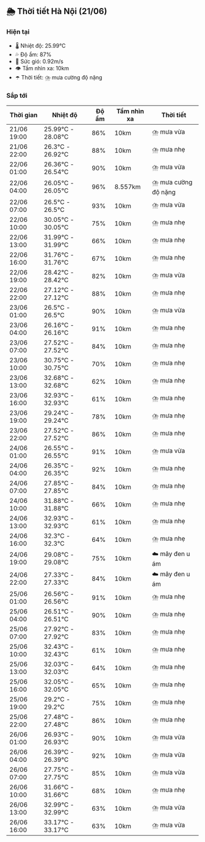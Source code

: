 ## 🌦️ Thời tiết Hà Nội (21/06)

### Hiện tại

- 🌡️ Nhiệt độ: 25.99℃
- 💦 Độ ẩm: 87%
- 💨 Sức gió: 0.92m/s
- 👁️ Tầm nhìn xa: 10km
- ☂️ Thời tiết: ⛈️ mưa cường độ nặng

### Sắp tới

| Thời gian | Nhiệt độ | Độ ẩm | Tầm nhìn xa | Thời tiết |
| --- | --- | --- | --- | --- |
| 21/06 19:00 | 25.99℃ - 28.08℃ | 86% | 10km | ⛈️ mưa vừa |
| 21/06 22:00 | 26.3℃ - 26.92℃ | 88% | 10km | ⛈️ mưa nhẹ |
| 22/06 01:00 | 26.36℃ - 26.54℃ | 90% | 10km | ⛈️ mưa vừa |
| 22/06 04:00 | 26.05℃ - 26.05℃ | 96% | 8.557km | ⛈️ mưa cường độ nặng |
| 22/06 07:00 | 26.5℃ - 26.5℃ | 93% | 10km | ⛈️ mưa vừa |
| 22/06 10:00 | 30.05℃ - 30.05℃ | 75% | 10km | ⛈️ mưa nhẹ |
| 22/06 13:00 | 31.99℃ - 31.99℃ | 66% | 10km | ⛈️ mưa nhẹ |
| 22/06 16:00 | 31.76℃ - 31.76℃ | 67% | 10km | ⛈️ mưa nhẹ |
| 22/06 19:00 | 28.42℃ - 28.42℃ | 82% | 10km | ⛈️ mưa vừa |
| 22/06 22:00 | 27.12℃ - 27.12℃ | 88% | 10km | ⛈️ mưa nhẹ |
| 23/06 01:00 | 26.5℃ - 26.5℃ | 90% | 10km | ⛈️ mưa vừa |
| 23/06 04:00 | 26.16℃ - 26.16℃ | 91% | 10km | ⛈️ mưa nhẹ |
| 23/06 07:00 | 27.52℃ - 27.52℃ | 84% | 10km | ⛈️ mưa nhẹ |
| 23/06 10:00 | 30.75℃ - 30.75℃ | 70% | 10km | ⛈️ mưa nhẹ |
| 23/06 13:00 | 32.68℃ - 32.68℃ | 62% | 10km | ⛈️ mưa nhẹ |
| 23/06 16:00 | 32.93℃ - 32.93℃ | 61% | 10km | ⛈️ mưa nhẹ |
| 23/06 19:00 | 29.24℃ - 29.24℃ | 78% | 10km | ⛈️ mưa nhẹ |
| 23/06 22:00 | 27.52℃ - 27.52℃ | 86% | 10km | ⛈️ mưa nhẹ |
| 24/06 01:00 | 26.55℃ - 26.55℃ | 91% | 10km | ⛈️ mưa vừa |
| 24/06 04:00 | 26.35℃ - 26.35℃ | 92% | 10km | ⛈️ mưa nhẹ |
| 24/06 07:00 | 27.85℃ - 27.85℃ | 84% | 10km | ⛈️ mưa nhẹ |
| 24/06 10:00 | 31.88℃ - 31.88℃ | 66% | 10km | ⛈️ mưa nhẹ |
| 24/06 13:00 | 32.93℃ - 32.93℃ | 61% | 10km | ⛈️ mưa nhẹ |
| 24/06 16:00 | 32.3℃ - 32.3℃ | 64% | 10km | ⛈️ mưa nhẹ |
| 24/06 19:00 | 29.08℃ - 29.08℃ | 75% | 10km | ☁️ mây đen u ám |
| 24/06 22:00 | 27.33℃ - 27.33℃ | 84% | 10km | ☁️ mây đen u ám |
| 25/06 01:00 | 26.56℃ - 26.56℃ | 91% | 10km | ⛈️ mưa nhẹ |
| 25/06 04:00 | 26.51℃ - 26.51℃ | 90% | 10km | ⛈️ mưa nhẹ |
| 25/06 07:00 | 27.92℃ - 27.92℃ | 83% | 10km | ⛈️ mưa nhẹ |
| 25/06 10:00 | 32.43℃ - 32.43℃ | 61% | 10km | ⛈️ mưa nhẹ |
| 25/06 13:00 | 32.03℃ - 32.03℃ | 64% | 10km | ⛈️ mưa nhẹ |
| 25/06 16:00 | 32.05℃ - 32.05℃ | 65% | 10km | ⛈️ mưa nhẹ |
| 25/06 19:00 | 29.2℃ - 29.2℃ | 75% | 10km | ⛈️ mưa nhẹ |
| 25/06 22:00 | 27.48℃ - 27.48℃ | 86% | 10km | ⛈️ mưa nhẹ |
| 26/06 01:00 | 26.93℃ - 26.93℃ | 90% | 10km | ⛈️ mưa vừa |
| 26/06 04:00 | 26.39℃ - 26.39℃ | 92% | 10km | ⛈️ mưa vừa |
| 26/06 07:00 | 27.75℃ - 27.75℃ | 85% | 10km | ⛈️ mưa vừa |
| 26/06 10:00 | 31.66℃ - 31.66℃ | 68% | 10km | ⛈️ mưa nhẹ |
| 26/06 13:00 | 32.99℃ - 32.99℃ | 63% | 10km | ⛈️ mưa vừa |
| 26/06 16:00 | 33.17℃ - 33.17℃ | 63% | 10km | ⛈️ mưa vừa |
